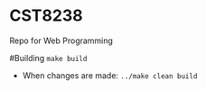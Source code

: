 # CST8238
Repo for Web Programming

#Building
`make build`

+ When changes are made:
`../make clean build`
